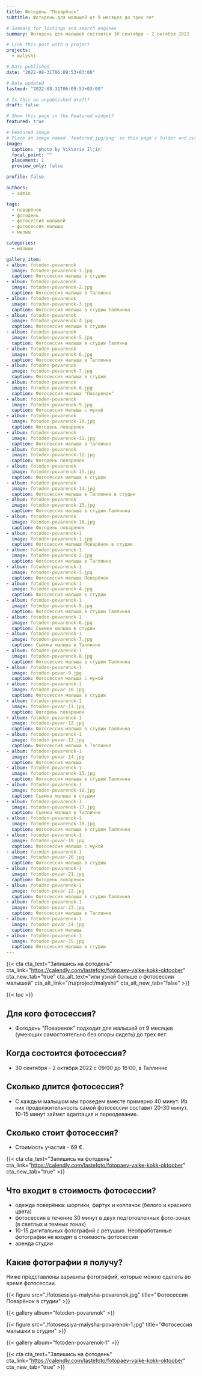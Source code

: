 ```yaml
---
title: Фотодень "Поварёнок"
subtitle: Фотодень для малышей от 9 месяцев до трех лет

# Summary for listings and search engines
summary: Фотодень для малышей состоится 30 сентября - 2 октября 2022

# Link this post with a project
projects: 
  - malyshi

# Date published
date: "2022-08-31T06:09:53+03:00"

# Date updated
lastmod: "2022-08-31T06:09:53+03:00"

# Is this an unpublished draft?
draft: false

# Show this page in the Featured widget?
featured: true

# Featured image
# Place an image named `featured.jpg/png` in this page's folder and customize its options here.
image:
  caption: 'photo by Viktoria Iljin'
  focal_point: ""
  placement: 1
  preview_only: false

profile: false

authors:
  - admin

tags:
  - поварёнок
  - фотодень
  - фотосессия малышей
  - фотосессия малыша
  - малыш

categories:
  - малыши

gallery_item:
- album: fotoden-povarenok
  image: fotoden-povarenok-1.jpg
  caption: Фотосессия малыша в студии 
- album: fotoden-povarenok
  image: fotoden-povarenok-2.jpg
  caption: Фотосессия малыша в Таллинне 
- album: fotoden-povarenok
  image: fotoden-povarenok-3.jpg
  caption: Фотосессия малыша в студии Таллинна
- album: fotoden-povarenok
  image: fotoden-povarenok-4.jpg
  caption: Фотосессия малыша в студии 
- album: fotoden-povarenok
  image: fotoden-povarenok-5.jpg
  caption: Фотосессия малыша в студии Таллина
- album: fotoden-povarenok
  image: fotoden-povarenok-6.jpg
  caption: Фотосессия малыша в Таллинне
- album: fotoden-povarenok
  image: fotoden-povarenok-7.jpg
  caption: Фотосессия малыша в студии
- album: fotoden-povarenok
  image: fotoden-povarenok-8.jpg
  caption: Фотосессия малыша "Поваренок"
- album: fotoden-povarenok
  image: fotoden-povarenok-9.jpg
  caption: Фотосессия малыша с мукой
- album: fotoden-povarenok
  image: fotoden-povarenok-10.jpg
  caption: Фотодень поваренок
- album: fotoden-povarenok
  image: fotoden-povarenok-11.jpg
  caption: Фотосессия малыша в Таллинне
- album: fotoden-povarenok
  image: fotoden-povarenok-12.jpg
  caption: Фотодень поваренок
- album: fotoden-povarenok
  image: fotoden-povarenok-13.jpg
  caption: Фотосессия малыша в студии
- album: fotoden-povarenok
  image: fotoden-povarenok-14.jpg
  caption: Фотосессия малыша в Таллинне в студии
- album: fotoden-povarenok
  image: fotoden-povarenok-15.jpg
  caption: Фотосессия малыша в студии Таллинна
- album: fotoden-povarenok
  image: fotoden-povarenok-16.jpg
  caption: Фотодень поваренок
- album: fotoden-povarenok-1
  image: fotoden-povarenok-1.jpg
  caption: Фотосессия малыша Поварёнок в студии  
- album: fotoden-povarenok-1
  image: fotoden-povarenok-2.jpg
  caption: Фотосессия малыша в Таллинне  
- album: fotoden-povarenok-1
  image: fotoden-povarenok-3.jpg
  caption: Фотосессия малыша Поварёнок  
- album: fotoden-povarenok-1
  image: fotoden-povarenok-4.jpg
  caption: Фотосессия малыша в студии  
- album: fotoden-povarenok-1
  image: fotoden-povarenok-5.jpg
  caption: Фотосессия малыша в студии Таллинна  
- album: fotoden-povarenok-1
  image: fotoden-povarenok-6.jpg
  caption: Съемка малыша в студии  
- album: fotoden-povarenok-1
  image: fotoden-povarenok-7.jpg
  caption: Съемка малыша в Таллинне  
- album: fotoden-povarenok-1
  image: fotoden-povarenok-8.jpg
  caption: Фотосессия малыша в студии Таллинна 
- album: fotoden-povarenok-1
  image: fotoden-povar-9.jpg
  caption: Фотосессия малыша с мукой
- album: fotoden-povarenok-1
  image: fotoden-povar-10.jpg
  caption: Фотосессия малыша в студии
- album: fotoden-povarenok-1
  image: fotoden-povar-11.jpg
  caption: Фотодень поваренок
- album: fotoden-povarenok-1
  image: fotoden-povar-12.jpg
  caption: Фотосессия малыша в студии Таллинна
- album: fotoden-povarenok-1
  image: fotoden-povar-13.jpg
  caption: Фотосессия малыша в Таллинне
- album: fotoden-povarenok-1
  image: fotoden-povar-14.jpg
  caption: Фотосессия малыша
- album: fotoden-povarenok-1
  image: fotoden-povarenok-15.jpg
  caption: Фотосессия малыша в студии Таллинна  
- album: fotoden-povarenok-1
  image: fotoden-povarenok-16.jpg
  caption: Съемка малыша в студии  
- album: fotoden-povarenok-1
  image: fotoden-povarenok-17.jpg
  caption: Съемка малыша в Таллинне  
- album: fotoden-povarenok-1
  image: fotoden-povarenok-18.jpg
  caption: Фотосессия малыша в студии Таллинна 
- album: fotoden-povarenok-1
  image: fotoden-povar-19.jpg
  caption: Фотосессия малыша с мукой
- album: fotoden-povarenok-1
  image: fotoden-povar-20.jpg
  caption: Фотосессия малыша в студии
- album: fotoden-povarenok-1
  image: fotoden-povar-21.jpg
  caption: Фотодень поваренок
- album: fotoden-povarenok-1
  image: fotoden-povar-22.jpg
  caption: Фотосессия малыша в студии Таллинна
- album: fotoden-povarenok-1
  image: fotoden-povar-23.jpg
  caption: Фотосессия малыша в Таллинне
- album: fotoden-povarenok-1
  image: fotoden-povar-24.jpg
  caption: Фотосессия малыша 
- album: fotoden-povarenok-1
  image: fotoden-povar-25.jpg
  caption: Фотосессия малыша в студии
---
```

{{< cta cta_text="Запишись на фотодень" cta_link="https://calendly.com/lastefoto/fotopaev-vaike-kokk-oktoober" cta_new_tab="true" cta_alt_text="или узнай больше о фотосессии малышей" cta_alt_link="/ru/project/malyshi/" cta_alt_new_tab="false" >}}

{{< toc >}}

## Для кого фотосессия?
- Фотодень "Поваренок" подходит для малышей от 9 месяцев (умеющих самостоятельно без опоры сидеть) до трех лет. 

## Когда состоится фотосессия?
- 30 сентября - 2 октября 2022 с 09:00 до 16:00, в Таллинне

## Сколько длится фотосессия?
- С каждым малышом мы проведем вместе примерно 40 минут. Из них продолжительность самой фотосессии составит 20-30 минут. 10-15 минут займет адаптация и переодевание. 

## Сколько стоит фотосессия?
- Стоимость участия - 69 €.

{{< cta cta_text="Запишись на фотодень" cta_link="https://calendly.com/lastefoto/fotopaev-vaike-kokk-oktoober" cta_new_tab="true" >}}

## Что входит в стоимость фотосессии?
- одежда поверёнка: шортики, фартук и колпачок (белого и красного цвета)
- фотосессия в течение 30 минут в двух подготовленных фото-зонах (в светлых и темных тонах)
- 10-15 дигитальных фотографий с ретушью. Необработанные фотографии не входят в стоимость фотосессии
- аренда студии

## Какие фотографии я получу?

Ниже представлены варианты фотографий, которые можно сделать во время фотосессии.

{{< figure src="./fotosessiya-malysha-povarenok.jpg" title="Фотосессия Поварёнок в студии" >}}

{{< gallery album="fotoden-povarenok" >}}

{{< figure src="./fotosessiya-malysha-povarenok-1.jpg" title="Фотосессия малышки в студии" >}}

{{< gallery album="fotoden-povarenok-1" >}}

{{< cta cta_text="Запишись на фотодень" cta_link="https://calendly.com/lastefoto/fotopaev-vaike-kokk-oktoober" cta_new_tab="true" >}}